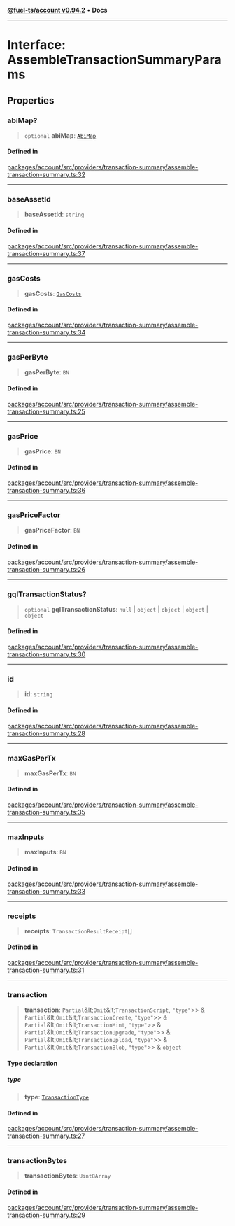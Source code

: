 [**@fuel-ts/account v0.94.2**](../index.md) • **Docs**

***

# Interface: AssembleTransactionSummaryParams

## Properties

### abiMap?

> `optional` **abiMap**: [`AbiMap`](../index.md#abimap)

#### Defined in

[packages/account/src/providers/transaction-summary/assemble-transaction-summary.ts:32](https://github.com/FuelLabs/fuels-ts/blob/60e570b347e0262535adb24c6b13f5d26907fabb/packages/account/src/providers/transaction-summary/assemble-transaction-summary.ts#L32)

***

### baseAssetId

> **baseAssetId**: `string`

#### Defined in

[packages/account/src/providers/transaction-summary/assemble-transaction-summary.ts:37](https://github.com/FuelLabs/fuels-ts/blob/60e570b347e0262535adb24c6b13f5d26907fabb/packages/account/src/providers/transaction-summary/assemble-transaction-summary.ts#L37)

***

### gasCosts

> **gasCosts**: [`GasCosts`](../index.md#gascosts-1)

#### Defined in

[packages/account/src/providers/transaction-summary/assemble-transaction-summary.ts:34](https://github.com/FuelLabs/fuels-ts/blob/60e570b347e0262535adb24c6b13f5d26907fabb/packages/account/src/providers/transaction-summary/assemble-transaction-summary.ts#L34)

***

### gasPerByte

> **gasPerByte**: `BN`

#### Defined in

[packages/account/src/providers/transaction-summary/assemble-transaction-summary.ts:25](https://github.com/FuelLabs/fuels-ts/blob/60e570b347e0262535adb24c6b13f5d26907fabb/packages/account/src/providers/transaction-summary/assemble-transaction-summary.ts#L25)

***

### gasPrice

> **gasPrice**: `BN`

#### Defined in

[packages/account/src/providers/transaction-summary/assemble-transaction-summary.ts:36](https://github.com/FuelLabs/fuels-ts/blob/60e570b347e0262535adb24c6b13f5d26907fabb/packages/account/src/providers/transaction-summary/assemble-transaction-summary.ts#L36)

***

### gasPriceFactor

> **gasPriceFactor**: `BN`

#### Defined in

[packages/account/src/providers/transaction-summary/assemble-transaction-summary.ts:26](https://github.com/FuelLabs/fuels-ts/blob/60e570b347e0262535adb24c6b13f5d26907fabb/packages/account/src/providers/transaction-summary/assemble-transaction-summary.ts#L26)

***

### gqlTransactionStatus?

> `optional` **gqlTransactionStatus**: `null` \| `object` \| `object` \| `object` \| `object`

#### Defined in

[packages/account/src/providers/transaction-summary/assemble-transaction-summary.ts:30](https://github.com/FuelLabs/fuels-ts/blob/60e570b347e0262535adb24c6b13f5d26907fabb/packages/account/src/providers/transaction-summary/assemble-transaction-summary.ts#L30)

***

### id

> **id**: `string`

#### Defined in

[packages/account/src/providers/transaction-summary/assemble-transaction-summary.ts:28](https://github.com/FuelLabs/fuels-ts/blob/60e570b347e0262535adb24c6b13f5d26907fabb/packages/account/src/providers/transaction-summary/assemble-transaction-summary.ts#L28)

***

### maxGasPerTx

> **maxGasPerTx**: `BN`

#### Defined in

[packages/account/src/providers/transaction-summary/assemble-transaction-summary.ts:35](https://github.com/FuelLabs/fuels-ts/blob/60e570b347e0262535adb24c6b13f5d26907fabb/packages/account/src/providers/transaction-summary/assemble-transaction-summary.ts#L35)

***

### maxInputs

> **maxInputs**: `BN`

#### Defined in

[packages/account/src/providers/transaction-summary/assemble-transaction-summary.ts:33](https://github.com/FuelLabs/fuels-ts/blob/60e570b347e0262535adb24c6b13f5d26907fabb/packages/account/src/providers/transaction-summary/assemble-transaction-summary.ts#L33)

***

### receipts

> **receipts**: `TransactionResultReceipt`[]

#### Defined in

[packages/account/src/providers/transaction-summary/assemble-transaction-summary.ts:31](https://github.com/FuelLabs/fuels-ts/blob/60e570b347e0262535adb24c6b13f5d26907fabb/packages/account/src/providers/transaction-summary/assemble-transaction-summary.ts#L31)

***

### transaction

> **transaction**: `Partial`\&lt;`Omit`\&lt;`TransactionScript`, `"type"`\>\> & `Partial`\&lt;`Omit`\&lt;`TransactionCreate`, `"type"`\>\> & `Partial`\&lt;`Omit`\&lt;`TransactionMint`, `"type"`\>\> & `Partial`\&lt;`Omit`\&lt;`TransactionUpgrade`, `"type"`\>\> & `Partial`\&lt;`Omit`\&lt;`TransactionUpload`, `"type"`\>\> & `Partial`\&lt;`Omit`\&lt;`TransactionBlob`, `"type"`\>\> & `object`

#### Type declaration

##### type

> **type**: [`TransactionType`](./TransactionType.md)

#### Defined in

[packages/account/src/providers/transaction-summary/assemble-transaction-summary.ts:27](https://github.com/FuelLabs/fuels-ts/blob/60e570b347e0262535adb24c6b13f5d26907fabb/packages/account/src/providers/transaction-summary/assemble-transaction-summary.ts#L27)

***

### transactionBytes

> **transactionBytes**: `Uint8Array`

#### Defined in

[packages/account/src/providers/transaction-summary/assemble-transaction-summary.ts:29](https://github.com/FuelLabs/fuels-ts/blob/60e570b347e0262535adb24c6b13f5d26907fabb/packages/account/src/providers/transaction-summary/assemble-transaction-summary.ts#L29)
